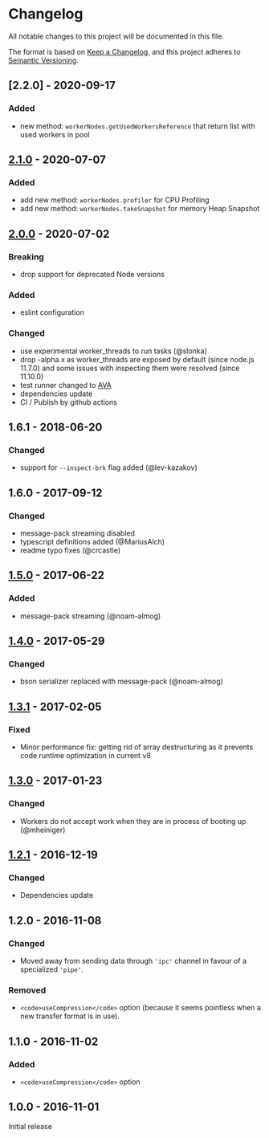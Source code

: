 # Changelog

All notable changes to this project will be documented in this file.

The format is based on [Keep a Changelog](https://keepachangelog.com/en/1.0.0/),
and this project adheres to [Semantic Versioning](https://semver.org/spec/v2.0.0.html).

## [2.2.0] - 2020-09-17

### Added

- new method: `workerNodes.getUsedWorkersReference` that return list with used workers in pool

## [2.1.0] - 2020-07-07

### Added

- add new method: `workerNodes.profiler` for CPU Profiling
- add new method: `workerNodes.takeSnapshot` for memory Heap Snapshot

## [2.0.0] - 2020-07-02

### Breaking

- drop support for deprecated Node versions

### Added

- eslint configuration

### Changed

- use experimental worker_threads to run tasks (@slonka)
- drop -alpha.x as worker_threads are exposed by default (since node.js 11.7.0) and some issues with inspecting them were resolved (since 11.10.0)
- test runner changed to [AVA](https://github.com/avajs/ava)
- dependencies update
- CI / Publish by github actions

## 1.6.1 - 2018-06-20

### Changed

- support for `--inspect-brk` flag added (@lev-kazakov)

## 1.6.0 - 2017-09-12

### Changed

- message-pack streaming disabled
- typescript definitions added (@MariusAlch)
- readme typo fixes (@crcastle)

## [1.5.0] - 2017-06-22

### Added

- message-pack streaming (@noam-almog)

## [1.4.0] - 2017-05-29

### Changed

- bson serializer replaced with message-pack (@noam-almog)

## [1.3.1] - 2017-02-05

### Fixed

- Minor performance fix: getting rid of array destructuring as it prevents code runtime optimization in current v8

## [1.3.0] - 2017-01-23

### Changed

- Workers do not accept work when they are in process of booting up (@mheiniger)

## [1.2.1] - 2016-12-19

### Changed

- Dependencies update

## 1.2.0 - 2016-11-08

### Changed

- Moved away from sending data through `'ipc'` channel in favour of a specialized `'pipe'`.

### Removed

- `<code>useCompression</code>` option (because it seems pointless when a new transfer format is in use).

## 1.1.0 - 2016-11-02

### Added

- `<code>useCompression</code>` option

## 1.0.0 - 2016-11-01

Initial release

[2.1.0]: https://github.com/allegro/node-worker-nodes/releases/tag/v2.1.0
[2.0.0]: https://github.com/allegro/node-worker-nodes/releases/tag/v2.0.0
[1.5.0]: https://github.com/allegro/node-worker-nodes/releases/tag/v1.5.0
[1.4.0]: https://github.com/allegro/node-worker-nodes/releases/tag/v1.4.0
[1.3.1]: https://github.com/allegro/node-worker-nodes/releases/tag/v1.3.1
[1.3.0]: https://github.com/allegro/node-worker-nodes/releases/tag/v1.3.0
[1.2.1]: https://github.com/allegro/node-worker-nodes/releases/tag/v1.2.1
